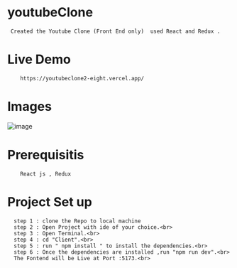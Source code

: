 # youtubeClone
     Created the Youtube Clone (Front End only)  used React and Redux .
# Live Demo
        https://youtubeclone2-eight.vercel.app/
# Images 
![image](https://github.com/Parshant679/youtubeClone/assets/54788475/3d45f497-fbd2-472c-8f7b-480d42c13308)

# Prerequisitis
        React js , Redux
        
# Project Set up
      step 1 : clone the Repo to local machine
      step 2 : Open Project with ide of your choice.<br>
      step 3 : Open Terminal.<br>
      step 4 : cd "Client".<br>
      step 5 : run " npm install " to install the dependencies.<br>
      step 6 : Once the dependencies are installed ,run "npm run dev".<br>
      The Fontend will be Live at Port :5173.<br>
